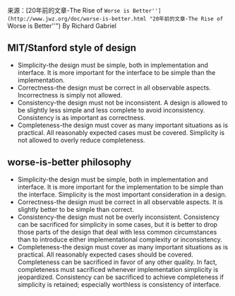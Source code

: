 来源：[20年前的文章-The Rise of ``Worse is Better''](http://www.jwz.org/doc/worse-is-better.html "20年前的文章-The Rise of ``Worse is Better''") By Richard Gabriel

## MIT/Stanford style of design
* Simplicity-the design must be simple, both in implementation and interface. It is more important for the interface to be simple than the implementation.
* Correctness-the design must be correct in all observable aspects. Incorrectness is simply not allowed.
* Consistency-the design must not be inconsistent. A design is allowed to be slightly less simple and less complete to avoid inconsistency. Consistency is as important as correctness.
* Completeness-the design must cover as many important situations as is practical. All reasonably expected cases must be covered. Simplicity is not allowed to overly reduce completeness.

## worse-is-better philosophy
* Simplicity-the design must be simple, both in implementation and interface. It is more important for the implementation to be simple than the interface. Simplicity is the most important consideration in a design.
* Correctness-the design must be correct in all observable aspects. It is slightly better to be simple than correct.
* Consistency-the design must not be overly inconsistent. Consistency can be sacrificed for simplicity in some cases, but it is better to drop those parts of the design that deal with less common circumstances than to introduce either implementational complexity or inconsistency.
* Completeness-the design must cover as many important situations as is practical. All reasonably expected cases should be covered. Completeness can be sacrificed in favor of any other quality. In fact, completeness must sacrificed whenever implementation simplicity is jeopardized. Consistency can be sacrificed to achieve completeness if simplicity is retained; especially worthless is consistency of interface.
